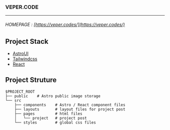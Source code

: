 ### VEPER.CODE 
---
###### HOMEPAGE : [https://veper.codes/](https://veper.codes/)

## Project Stack 
- [AstroUI](https://astro.build/)
- [Tailwindcss](https://tailwindcss.com/)
- [React](https://reactjs.org/)

## Project Struture 


```
$PROJECT_ROOT
├── public    # Astro public image storage
└── src
    ├── components    # Astro / React component files
    ├── layouts       # layout files for project post
    ├── pages         # html files
    │   └── project   # project post
    └── styles        # global css files
```
